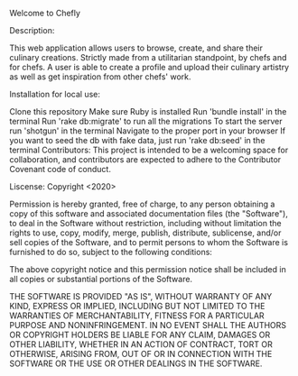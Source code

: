 
Welcome to Chefly

Description:

This web application allows users to browse, create, and share their culinary creations. Strictly made from a utilitarian standpoint, by chefs and for chefs. A user is able to create a profile and upload their culinary artistry as well as get inspiration from other chefs' work. 

Installation for local use:

Clone this repository
Make sure Ruby is installed
Run 'bundle install' in the terminal
Run 'rake db:migrate' to run all the migrations
To start the server run 'shotgun' in the terminal
Navigate to the proper port in your browser
If you want to seed the db with fake data, just run 'rake db:seed' in the terminal
Contributors: This project is intended to be a welcoming space for collaboration, and contributors are expected to adhere to the Contributor Covenant code of conduct.

Liscense: Copyright <2020>

Permission is hereby granted, free of charge, to any person obtaining a copy of this software and associated documentation files (the "Software"), to deal in the Software without restriction, including without limitation the rights to use, copy, modify, merge, publish, distribute, sublicense, and/or sell copies of the Software, and to permit persons to whom the Software is furnished to do so, subject to the following conditions:

The above copyright notice and this permission notice shall be included in all copies or substantial portions of the Software.

THE SOFTWARE IS PROVIDED "AS IS", WITHOUT WARRANTY OF ANY KIND, EXPRESS OR IMPLIED, INCLUDING BUT NOT LIMITED TO THE WARRANTIES OF MERCHANTABILITY, FITNESS FOR A PARTICULAR PURPOSE AND NONINFRINGEMENT. IN NO EVENT SHALL THE AUTHORS OR COPYRIGHT HOLDERS BE LIABLE FOR ANY CLAIM, DAMAGES OR OTHER LIABILITY, WHETHER IN AN ACTION OF CONTRACT, TORT OR OTHERWISE, ARISING FROM, OUT OF OR IN CONNECTION WITH THE SOFTWARE OR THE USE OR OTHER DEALINGS IN THE SOFTWARE.